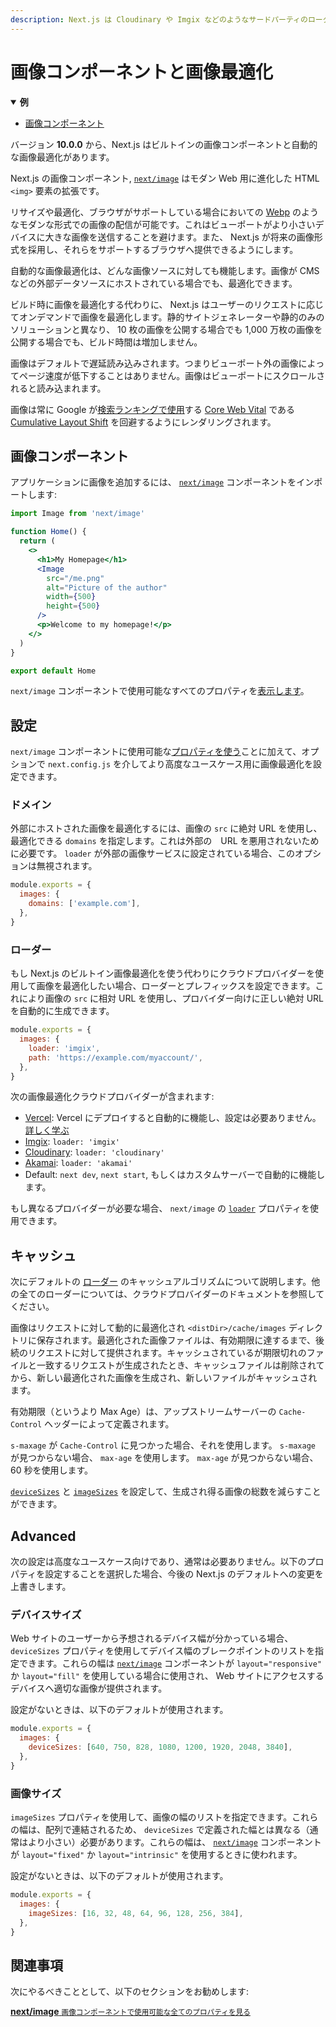 ```yaml
---
description: Next.js は Cloudinary や Imgix などのようなサードパーティのローダーと同様に、画像最適化をビルトインでサポートしています。ここではそれについて詳しく学びましょう。
---
```


# 画像コンポーネントと画像最適化

<details open>
  <summary><b>例</b></summary>
  <ul>
    <li><a href="https://github.com/vercel/next.js/tree/canary/examples/image-component">画像コンポーネント</a></li>
  </ul>
</details>

バージョン **10.0.0** から、Next.js はビルトインの画像コンポーネントと自動的な画像最適化があります。

Next.js の画像コンポーネント, [`next/image`](/docs/api-reference/next/image.md) はモダン Web 用に進化した HTML `<img>` 要素の拡張です。

リサイズや最適化、ブラウザがサポートしている場合においての [Webp](https://developer.mozilla.org/en-US/docs/Web/Media/Formats/Image_types) のようなモダンな形式での画像の配信が可能です。これはビューポートがより小さいデバイスに大きな画像を送信することを避けます。また、 Next.js が将来の画像形式を採用し、それらをサポートするブラウザへ提供できるようにします。

自動的な画像最適化は、どんな画像ソースに対しても機能します。画像が CMS などの外部データソースにホストされている場合でも、最適化できます。

ビルド時に画像を最適化する代わりに、 Next.js はユーザーのリクエストに応じてオンデマンドで画像を最適化します。静的サイトジェネレーターや静的のみのソリューションと異なり、 10 枚の画像を公開する場合でも 1,000 万枚の画像を公開する場合でも、ビルド時間は増加しません。

画像はデフォルトで遅延読み込みされます。つまりビューポート外の画像によってページ速度が低下することはありません。画像はビューポートにスクロールされると読み込まれます。

画像は常に Google が[検索ランキングで使用](https://webmasters.googleblog.com/2020/05/evaluating-page-experience.html)する [Core Web Vital](https://web.dev/vitals/) である [Cumulative Layout Shift](https://web.dev/cls/) を回避するようにレンダリングされます。

## 画像コンポーネント

アプリケーションに画像を追加するには、 [`next/image`](/docs/api-reference/next/image.md) コンポーネントをインポートします:

```jsx
import Image from 'next/image'

function Home() {
  return (
    <>
      <h1>My Homepage</h1>
      <Image
        src="/me.png"
        alt="Picture of the author"
        width={500}
        height={500}
      />
      <p>Welcome to my homepage!</p>
    </>
  )
}

export default Home
```

`next/image` コンポーネントで使用可能なすべてのプロパティを[表示します](/docs/api-reference/next/image.md)。

## 設定

`next/image` コンポーネントに使用可能な[プロパティを使う](/docs/api-reference/next/image.md)ことに加えて、オプションで `next.config.js` を介してより高度なユースケース用に画像最適化を設定できます。

### ドメイン

外部にホストされた画像を最適化するには、画像の `src` に絶対 URL を使用し、最適化できる `domains` を指定します。これは外部の　URL を悪用されないために必要です。 `loader` が外部の画像サービスに設定されている場合、このオプションは無視されます。

```js
module.exports = {
  images: {
    domains: ['example.com'],
  },
}
```

### ローダー

もし Next.js のビルトイン画像最適化を使う代わりにクラウドプロバイダーを使用して画像を最適化したい場合、ローダーとプレフィックスを設定できます。これにより画像の `src` に相対 URL を使用し、プロバイダー向けに正しい絶対 URL を自動的に生成できます。

```js
module.exports = {
  images: {
    loader: 'imgix',
    path: 'https://example.com/myaccount/',
  },
}
```

次の画像最適化クラウドプロバイダーが含まれます:

- [Vercel](https://vercel.com): Vercel にデプロイすると自動的に機能し、設定は必要ありません。[詳しく学ぶ](https://vercel.com/docs/next.js/image-optimization)
- [Imgix](https://www.imgix.com): `loader: 'imgix'`
- [Cloudinary](https://cloudinary.com): `loader: 'cloudinary'`
- [Akamai](https://www.akamai.com): `loader: 'akamai'`
- Default: `next dev`, `next start`, もしくはカスタムサーバーで自動的に機能します。

もし異なるプロバイダーが必要な場合、 `next/image` の [`loader`](/docs/api-reference/next/image.md#loader) プロパティを使用できます。

## キャッシュ

次にデフォルトの [ローダー](#loader) のキャッシュアルゴリズムについて説明します。他の全てのローダーについては、クラウドプロバイダーのドキュメントを参照してください。

画像はリクエストに対して動的に最適化され `<distDir>/cache/images`  ディレクトリに保存されます。最適化された画像ファイルは、有効期限に達するまで、後続のリクエストに対して提供されます。キャッシュされているが期限切れのファイルと一致するリクエストが生成されたとき、キャッシュファイルは削除されてから、新しい最適化された画像を生成され、新しいファイルがキャッシュされます。

有効期限（というより Max Age）は、アップストリームサーバーの `Cache-Control` ヘッダーによって定義されます。

`s-maxage` が `Cache-Control` に見つかった場合、それを使用します。 `s-maxage` が見つからない場合、 `max-age` を使用します。 `max-age` が見つからない場合、 60 秒を使用します。

[`deviceSizes`](#device-sizes) と [`imageSizes`](#device-sizes) を設定して、生成され得る画像の総数を減らすことができます。

## Advanced

次の設定は高度なユースケース向けであり、通常は必要ありません。以下のプロパティを設定することを選択した場合、今後の Next.js のデフォルトへの変更を上書きします。

### デバイスサイズ

Web サイトのユーザーから予想されるデバイス幅が分かっている場合、 `deviceSizes` プロパティを使用してデバイス幅のブレークポイントのリストを指定できます。これらの幅は [`next/image`](/docs/api-reference/next/image.md) コンポーネントが `layout="responsive"` か `layout="fill"` を使用している場合に使用され、 Web サイトにアクセスするデバイスへ適切な画像が提供されます。

設定がないときは、以下のデフォルトが使用されます。

```js
module.exports = {
  images: {
    deviceSizes: [640, 750, 828, 1080, 1200, 1920, 2048, 3840],
  },
}
```

### 画像サイズ

`imageSizes` プロパティを使用して、画像の幅のリストを指定できます。これらの幅は、配列で連結されるため、 `deviceSizes` で定義された幅とは異なる（通常はより小さい）必要があります。これらの幅は、 [`next/image`](/docs/api-reference/next/image.md) コンポーネントが `layout="fixed"` か `layout="intrinsic"` を使用するときに使われます。

設定がないときは、以下のデフォルトが使用されます。

```js
module.exports = {
  images: {
    imageSizes: [16, 32, 48, 64, 96, 128, 256, 384],
  },
}
```

## 関連事項

次にやるべきこととして、以下のセクションをお勧めします:

<div class="card">
  <a href="/docs/api-reference/next/image.md">
    <b>next/image</b>
    <small>画像コンポーネントで使用可能な全てのプロパティを見る</small>
  </a>
</div>
